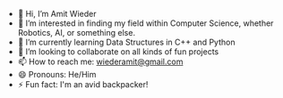 - 👋 Hi, I’m Amit Wieder
- 👀 I’m interested in finding my field within Computer Science, whether Robotics, AI, or something else.
- 🌱 I’m currently learning Data Structures in C++ and Python
- 💞️ I’m looking to collaborate on all kinds of fun projects
- 📫 How to reach me: wiederamit@gmail.com
- 😄 Pronouns: He/Him
- ⚡ Fun fact: I'm an avid backpacker!

<!---
awieder/awieder is a ✨ special ✨ repository because its `README.md` (this file) appears on your GitHub profile.
You can click the Preview link to take a look at your changes.
--->
